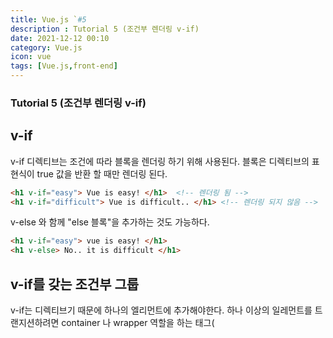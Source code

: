 ```yaml
---
title: Vue.js `#5
description : Tutorial 5 (조건부 렌더링 v-if)
date: 2021-12-12 00:10
category: Vue.js
icon: vue
tags: [Vue.js,front-end]
---
```


### Tutorial 5 (조건부 렌더링 v-if)

## v-if

v-if 디렉티브는 조건에 따라 블록을 렌더링 하기 위해 사용된다. 블록은 디렉티브의 표현식이 true 값을 반환 할 때만 렌더링 된다.

```html
<h1 v-if="easy"> Vue is easy! </h1>  <!-- 렌더링 됨 -->
<h1 v-if="difficult"> Vue is difficult.. </h1> <!-- 렌더링 되지 않음 -->
```

v-else 와 함께 "else 블록"을 추가하는 것도 가능하다.

```html
<h1 v-if="easy"> vue is easy! </h1>
<h1 v-else> No.. it is difficult </h1>
```

## v-if를 갖는 조건부 그룹

v-if는 디렉티브기 때문에 하나의 엘리먼트에 추가해야한다. 하나 이상의 일레먼트를 트랜지션하려면 container 나 wrapper 역할을 하는 태그(<template>) 엘리먼트에 v-if를 사용하면 된다.
최종 런더링에는 <template> 엘리먼트가 포함되지 않는다.

```html
<template v-if="ok">
    <h1>Title</h1>
    <p> Paragraph </p>
    <p> Paragraph </p>
</template>
```

## v-else

v-else 디렉티브를 사용하여 v-if 에 대한 "else 블록"을 나타낼 수 도 있다.

```html
<div v-if="true"> 여기는 보여요 </div>
<div v-else> 여긴 안보여 </div>
```

v-else 엘리먼트는 v-if 엘리먼트 또는 v-else-if 엘리먼트 바로 뒤에 위치해야 인식 가능하다.

## v-else-if

v-else 와 마찬가지로, v-else-if 엘리먼트는 v-if 또는 v-else-if 엘리먼트 바로 뒤에 와야 한다.

```html
<div v-if="type == 'A'"> A </div>
<div v-else-if="type == 'B'"> B </div>
<div v-else-if="type == 'A'"> C </div>
<div v-else> nothing </div>
```

## v-show

엘리먼트를 조건부로 표시하기 위한 또 다른 옵션은 v-show 디렉티브이다. 

```html
<h1 v-show="true"> Hello Vue </h1>
```

차이점은 v-show 가 있는 엘리먼트는 항상 렌더링 되고 DOM에 남아있다.
v-show는 단순히 엘리먼트에 display Css 속성을 토글한다.